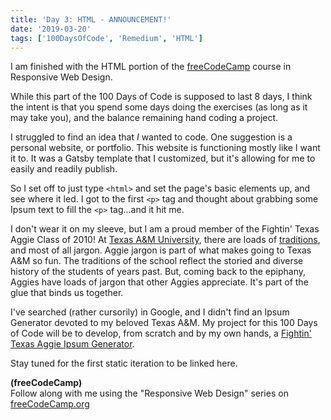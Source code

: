 ```yaml
---
title: 'Day 3: HTML - ANNOUNCEMENT!'
date: '2019-03-20'
tags: ['100DaysOfCode', 'Remedium', 'HTML']
---
```


I am finished with the HTML portion of the [freeCodeCamp](https://www.freecodecamp.org/blanghoff) course in Responsive Web Design.

While this part of the 100 Days of Code is supposed to last 8 days, I think the intent is that you spend some days doing the exercises (as long as it may take you), and the balance remaining hand coding a project.

I struggled to find an idea that *I* wanted to code. One suggestion is a personal website, or portfolio. This website is functioning mostly like I want it to. It was a Gatsby template that I customized, but it's allowing for me to easily and readily publish.

So I set off to just type `<html>` and set the page's basic elements up, and see where it led. I got to the first `<p>` tag and thought about grabbing some Ipsum text to fill the `<p>` tag...and it hit me.

I don't wear it on my sleeve, but I am a proud member of the Fightin' Texas Aggie Class of 2010! At [Texas A&M University](https://tamu.edu), there are loads of [traditions](https://www.tamu.edu/traditions/), and most of all jargon. Aggie jargon is part of what makes going to Texas A&M so fun. The traditions of the school reflect the storied and diverse history of the students of years past.  But, coming back to the epiphany, Aggies have loads of jargon that other Aggies appreciate. It's part of the glue that binds us together.

I've searched (rather cursorily) in Google, and I didn't find an Ipsum Generator devoted to my beloved Texas A&M. My project for this 100 Days of Code will be to develop, from scratch and by my own hands, a [Fightin' Texas Aggie Ipsum Generator](https://aggieipsum.io).

Stay tuned for the first static iteration to be linked here.

**(freeCodeCamp)**<br />
Follow along with me using the "Responsive Web Design" series on [freeCodeCamp.org](https://learn.freecodecamp.org/responsive-web-design/)